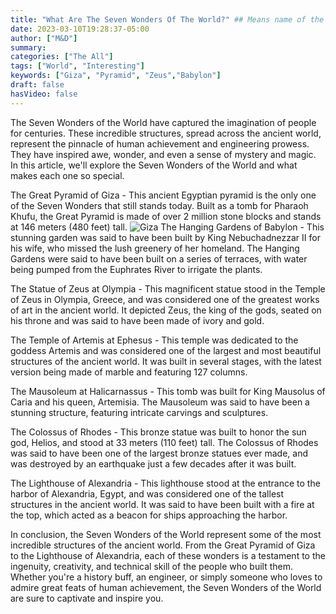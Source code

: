 ```yaml
---
title: "What Are The Seven Wonders Of The World?" ## Means name of the article is filename
date: 2023-03-10T19:28:37-05:00
author: ["M&D"]
summary:
categories: ["The All"]
tags: ["World", "Interesting"]
keywords: ["Giza", "Pyramid", "Zeus","Babylon"]
draft: false
hasVideo: false
---
```


The Seven Wonders of the World have captured the imagination of people for centuries. These incredible structures, spread across the ancient world, represent the pinnacle of human achievement and engineering prowess. They have inspired awe, wonder, and even a sense of mystery and magic. In this article, we'll explore the Seven Wonders of the World and what makes each one so special.

The Great Pyramid of Giza - This ancient Egyptian pyramid is the only one of the Seven Wonders that still stands today. Built as a tomb for Pharaoh Khufu, the Great Pyramid is made of over 2 million stone blocks and stands at 146 meters (480 feet) tall.
<img src="https://images.adsttc.com/media/images/5cc4/4594/284d/d11a/2b00/00eb/original/02_Seven-Wonders-Giza_GIF.gif?1556366735" class="img" alt="Giza">
The Hanging Gardens of Babylon - This stunning garden was said to have been built by King Nebuchadnezzar II for his wife, who missed the lush greenery of her homeland. The Hanging Gardens were said to have been built on a series of terraces, with water being pumped from the Euphrates River to irrigate the plants.

The Statue of Zeus at Olympia - This magnificent statue stood in the Temple of Zeus in Olympia, Greece, and was considered one of the greatest works of art in the ancient world. It depicted Zeus, the king of the gods, seated on his throne and was said to have been made of ivory and gold.

The Temple of Artemis at Ephesus - This temple was dedicated to the goddess Artemis and was considered one of the largest and most beautiful structures of the ancient world. It was built in several stages, with the latest version being made of marble and featuring 127 columns.

The Mausoleum at Halicarnassus - This tomb was built for King Mausolus of Caria and his queen, Artemisia. The Mausoleum was said to have been a stunning structure, featuring intricate carvings and sculptures.

The Colossus of Rhodes - This bronze statue was built to honor the sun god, Helios, and stood at 33 meters (110 feet) tall. The Colossus of Rhodes was said to have been one of the largest bronze statues ever made, and was destroyed by an earthquake just a few decades after it was built.

The Lighthouse of Alexandria - This lighthouse stood at the entrance to the harbor of Alexandria, Egypt, and was considered one of the tallest structures in the ancient world. It was said to have been built with a fire at the top, which acted as a beacon for ships approaching the harbor.

In conclusion, the Seven Wonders of the World represent some of the most incredible structures of the ancient world. From the Great Pyramid of Giza to the Lighthouse of Alexandria, each of these wonders is a testament to the ingenuity, creativity, and technical skill of the people who built them. Whether you're a history buff, an engineer, or simply someone who loves to admire great feats of human achievement, the Seven Wonders of the World are sure to captivate and inspire you.
